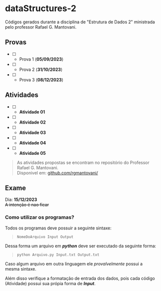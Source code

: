# dataStructures-2

Códigos gerados durante a disciplina de "Estrutura de Dados 2" ministrada pelo professor Rafael G. Mantovani.  

## Provas

- [ ] - Prova 1 (**05/09/2023**)
- [ ] - Prova 2 (**31/10/2023**)
- [ ] - Prova 3 (**08/12/2023**)

## Atividades

- [ ] - **Atividade 01**

- [ ] - **Atividade 02**

- [ ] - **Atividade 03**

- [ ] - **Atividade 04**

- [ ] - **Atividade 05**

>As atividades propostas se encontram no repositório do Professor Rafael G. Mantovani.  
>Disponivel em: [github.com/rgmantovani/](https://github.com/rgmantovani/dataStructures2)

## Exame

Dia: **15/12/2023**  
~~A intenção é nao ficar~~  

### Como utilizar os programas?

Todos os programas deve possuir a seguinte sintaxe:  

>`NomeDoArquivo Input Output`  

Dessa forma um arquivo em ***python*** deve ser executado da seguinte forma:  

>`python Arquivo.py Input.txt Output.txt`

Caso algum arquivo em outra linguagem ele *provalvelmente* possui a mesma sintaxe.  

Além disso verifique a formatação de entrada dos dados, pois cada código (Atividade) possui sua própia forma de ***Input***.
